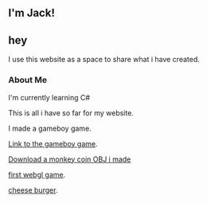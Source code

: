 ## I'm Jack!

## hey

I use this website as a space to share what i have created.

### About Me

I'm currently learning C#

This is all i have so far for my website.

I made a gameboy game.

<p><a href="./game.html">Link to the gameboy game</a>.</p>

<a href="./monkeycoin.obj">Download a monkey coin OBJ i made</a>

<p><a href="./ball/index.html">first webgl game</a>.</p>

<p><a href="./cheese-burger-q1yoznC-600.jpg">cheese burger</a>.</p>
